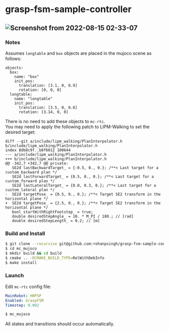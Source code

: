 # grasp-fsm-sample-controller

![Screenshot from 2022-08-15 02-33-07](https://user-images.githubusercontent.com/16384313/184548325-4557783a-e26f-443c-88fe-304b90aa7ca4.png)
---

### Notes

Assumes `longtable` and `box` objects are placed in the mujoco scene as follows: 


```
objects:
  box:
    name: "box"
    init_pos:
      translation: [3.1, 0, 0.9]
      rotation: [0, 0, 0]
  longtable:
    name: "longtable"
    init_pos:
      translation: [3.5, 0, 0.8]
      rotation: [3.14, 0, 0]
```
There is no need to add these objects to `mc-rtc`.  
You may need to apply the following patch to LIPM-Walking to set the desired target:
```
diff --git a/include/lipm_walking/PlanInterpolator.h b/include/lipm_walking/PlanInterpolator.h
index 8db8c9f..b8f6012 100644
--- a/include/lipm_walking/PlanInterpolator.h
+++ b/include/lipm_walking/PlanInterpolator.h
@@ -342,7 +342,7 @@ private:
   SE2d lastBackwardTarget_ = {-0.5, 0., 0.}; /**< Last target for a custom_backward plan */
   SE2d lastForwardTarget_ = {0.5, 0., 0.}; /**< Last target for a custom_forward plan */
   SE2d lastLateralTarget_ = {0.0, 0.3, 0.}; /**< Last target for a custom_lateral plan */
-  SE2d targetPose_ = {0.5, 0., 0.}; /**< Target SE2 transform in the horizontal plane */
+  SE2d targetPose_ = {2.5, 0., 0.}; /**< Target SE2 transform in the horizontal plane */
   bool startWithRightFootstep_ = true;
   double desiredStepAngle_ = 10. * M_PI / 180.; // [rad]
   double desiredStepLength_ = 0.2; // [m]

```

### Build and Install

```sh
$ git clone --recursive git@github.com:rohanpsingh/grasp-fsm-sample-controller.git
$ cd mc_mujoco
$ mkdir build && cd build
$ cmake .. -DCMAKE_BUILD_TYPE=RelWithDebInfo
$ make install
```

### Launch
Edit `mc-rtc` config file:
```yaml
MainRobot: HRP5P
Enabled: GraspFSM
Timestep: 0.002
```

```sh
$ mc_mujoco
```

All states and transitions should occur automatically.


